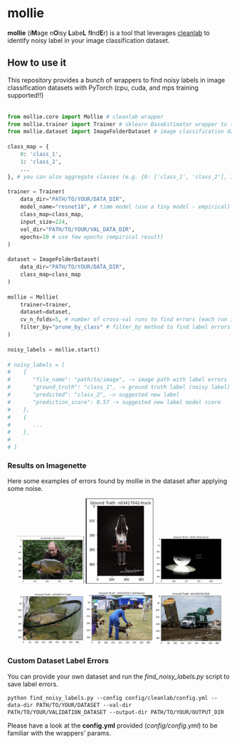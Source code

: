 # **mollie**
**mollie** (i**M**age n**O**isy **L**abe**L** f**I**nd**E**r) is a tool that leverages [cleanlab](https://github.com/cleanlab/cleanlab) to identify noisy label in your image classification dataset.

## **How to use it**
This repository provides a bunch of wrappers to find noisy labels in image classification datasets with PyTorch (cpu, cuda, and mps training supported!!)

```python

from mollie.core import Mollie # cleanlab wrapper
from mollie.trainer import Trainer # sklearn BaseEstimator wrapper to train NN with torch (cpu, cuda, mps device support)
from mollie.dataset import ImageFolderDataset # image classification dataset

class_map = {
    0: 'class_1', 
    1: 'class_2', 
    ...
}, # you can also aggregate classes (e.g. {0: ['class_1', 'class_2'], 1: ['class_3'], ..})

trainer = Trainer(
    data_dir="PATH/TO/YOUR/DATA_DIR",
    model_name="resnet18", # timm model (use a tiny model - empirical)
    class_map=class_map,
    input_size=224,
    val_dir="PATH/TO/YOUR/VAL_DATA_DIR",
    epochs=10 # use few epochs (empirical result)
)

dataset = ImageFolderDataset(
    data_dir="PATH/TO/YOUR/DATA_DIR",
    class_map=class_map
)

mollie = Mollie(
    trainer=trainer,
    dataset=dataset,
    cv_n_folds=5, # number of cross-val runs to find errors (each run is a complete model training)
    filter_by="prune_by_class" # filter_by method to find label errors
)

noisy_labels = mollie.start()

# noisy_labels = [
#    {
#       "file_name": "path/to/image", -> image path with label errors
#       "ground_truth": "class_1", -> ground truth label (noisy label)
#       "predicted": "class_2", -> suggested new label
#       "prediction_score": 0.57 -> suggested new label model score
#    },
#    {
#       ...
#    },
#    
# ]
```

### **Results on Imagenette**
Here some examples of errors found by mollie in the dataset after applying some noise.

<p align="center">
    <img width="30%" src="static/error_1.png" alt>
    <img width="30%" src="static/error_2.png" alt>
    <img width="30%" src="static/error_3.png" alt>
</p>

<p align="center">
    <img width="30%" src="static/error_4.png" alt>
    <img width="30%" src="static/error_5.png" alt>
    <img width="30%" src="static/error_6.png" alt>
</p>

### **Custom Dataset Label Errors**
You can provide your own dataset and run the *find_noisy_labels.py* script to save label errors. 

```
python find_noisy_labels.py --config config/cleanlab/config.yml --data-dir PATH/TO/YOUR/DATASET --val-dir PATH/TO/YOUR/VALIDATION_DATASET --output-dir PATH/TO/YOUR/OUTPUT_DIR
```

Please have a look at the **config.yml** provided (*config/config.yml*) to be familiar with the wrappers' params.



